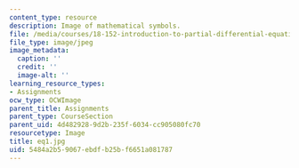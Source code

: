 ```yaml
---
content_type: resource
description: Image of mathematical symbols.
file: /media/courses/18-152-introduction-to-partial-differential-equations-fall-2005/5484a2b59067ebdfb25bf6651a081787_eq1.jpg
file_type: image/jpeg
image_metadata:
  caption: ''
  credit: ''
  image-alt: ''
learning_resource_types:
- Assignments
ocw_type: OCWImage
parent_title: Assignments
parent_type: CourseSection
parent_uid: 4d482928-9d2b-235f-6034-cc905080fc70
resourcetype: Image
title: eq1.jpg
uid: 5484a2b5-9067-ebdf-b25b-f6651a081787
---
```

